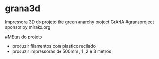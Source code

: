 # grana3d
Impressora 3D do projeto the green anarchy project GrANA #granaproject sponsor by mirako.org

#MEtas do projeto
- produzir filamentos com plastico recilado
- produzir impressoras de 500mm , 1 ,2 e 3 metros
